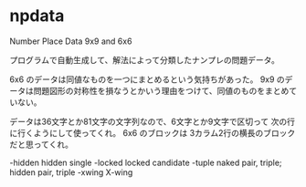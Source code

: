 # npdata
Number Place Data 9x9 and 6x6

プログラムで自動生成して、解法によって分類したナンプレの問題データ。

6x6 のデータは同値なものを一つにまとめるという気持ちがあった。
9x9 のデータは問題図形の対称性を損なうとかいう理由をつけて、同値のものをまとめていない。

データは36文字とか81文字の文字列なので、6文字とか9文字で区切って
次の行に行くようにして使ってくれ。
6x6 のブロックは 3カラム2行の横長のブロックだと思ってくれ。

-hidden	hidden single
-locked  locked candidate
-tuple	naked pair, triple; hidden pair, triple
-xwing	X-wing

